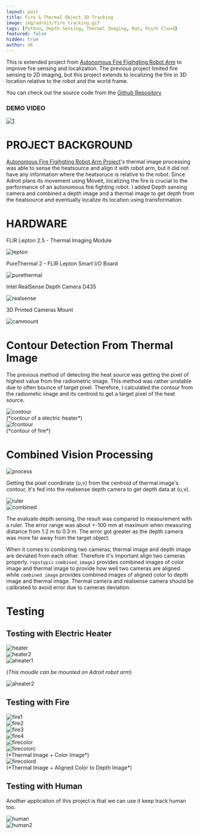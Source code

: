 ```yaml
---
layout: post
title: Fire & Thermal Object 3D Tracking
image: img/adroit/fire_tracking.gif
tags: [Python, Depth Sensing, Thermal Imaging, Rat, Point Cloud]
featured: false
hidden: true
author: dk
---
```


This is extended project from [Autonomous Fire Figihgting Robot Arm](https://dokkev.github.io/firefigther-robot/) to improve fire sensing and localization. The previous project limited fire sensing to 2D imaging, but this project extends to localizing the fire in 3D location relative to the robot and the world frame.

You can check out the source code from the [Github Repository](https://github.com/dokkev/Fire_3D_Tracking)

### DEMO VIDEO

[![1](http://img.youtube.com/vi/ELHQRg86zm0/0.jpg)](https://www.youtube.com/watch?v=ELHQRg86zm0)


# PROJECT BACKGROUND

[Autonomous Fire Figihgting Robot Arm Project](https://dokkev.github.io/firefigther-robot/)'s thermal image processing was able to sense the heatsource and align it with robot arm, but it did not have any information where the heatsoruce is relative to the robot. Since Adroit plans its movement using Moveit, localizing the fire is crucial to the performance of an autonomous fire fighting robot. I added Depth sensing camera and combined a depth image and a thermal image to get depth from the heatsource and eventually localize its location using transformation.

# HARDWARE

FLIR Lepton 2.5 - Thermal Imaging Module
<div class="post-flex-display">
    <img src="/img/adroit/lepton.jpg" alt="lepton">
</div>


PureThermal 2 - FLIR Lepton Smart I/O Board
<div class="post-flex-display">
    <img src="/img/adroit/purethermal.jpg" alt="purethermal">
</div>

Intel RealSense Depth Camera D435 
<div class="post-flex-display">
    <img src="/img/adroit/realsense.jpg" alt="realsense">
</div>


3D Printed Cameras Mount
<div class="post-flex-display">
    <img src="/img/adroit/cammount.jpg" alt="cammount">
</div>




# Contour Detection From Thermal Image

The previous method of detecting the heat source was getting the pixel of highest value from the radiometric image. This method was rather unstable due to often bounce of target pixel. Therefore, I calculated the contour from the radiometic image and its centroid to get a target pixel of the heat source.

<div class="post-flex-display">
    <img src="/img/adroit/contour.png" alt="contour">
</div>
(*contour of a electric heater*)

<div class="post-flex-display">
    <img src="/img/adroit/fcontour.png" alt="fcontour">
</div>
(*contour of fire*)



# Combined Vision Processing

<div class="post-flex-display">
    <img src="/img/adroit/process.png" alt="process">
</div>

Getting the pixel coordinate (u,v) from the centroid of thermal image's contour, it's fed into the realsense depth camera to get depth data at (u,v).

<div class="post-flex-display">
    <img src="/img/adroit/ruler_color_image.png" alt="ruler">
</div>

<div class="post-flex-display">
    <img src="/img/adroit/combined.png" alt="combined">
</div>

The evaluate depth sensing, the result was compared to measurement with a ruler. The error range was about +-100 mm at maximum when measuring distance from 1.2 m to 0.3 m. The error got greater as the depth camera was more far away from the target object.


When it comes to combining two cameras, thermal image and depth image are deviated from each other. Therefore it's important align two cameras properly. `ropstopic` `combined_image2` provides combined images of color image and thermal image to provide how well two cameras are aligned while `combined_image` provides combined images of aligned color to depth image and thermal image. Thermal camera and realsense camera should be calibrated to avoid error due to cameras deviation.



# Testing

## Testing with Electric Heater
<div class="post-flex-display">
    <img src="/img/adroit/eh1.png" alt="heater">
</div>

<div class="post-flex-display">
    <img src="/img/adroit/eh2.png" alt="heater2">
</div>


<div class="post-flex-display">
    <img src="/img/adroit/aeh.png" alt="aheater1">
</div>

(*This moudle can be mounted on Adroit robot arm*)

<div class="post-flex-display">
    <img src="/img/adroit/aeh2.png" alt="aheater2">
</div>


## Testing with Fire

<div class="post-flex-display">
    <img src="/img/adroit/fire1.png" alt="fire1">
</div>


<div class="post-flex-display">
    <img src="/img/adroit/fire2.png" alt="fire2">
</div>


<div class="post-flex-display">
    <img src="/img/adroit/fire3.png" alt="fire3">
</div>


<div class="post-flex-display">
    <img src="/img/adroit/fire4.png" alt="fire4">
</div>


<div class="post-flex-display">
    <img src="/img/adroit/fire_color.png" alt="firecolor">
</div>


<div class="post-flex-display">
    <img src="/img/adroit/fire_comc.png" alt="firecolorc">
</div>
(*Thermal Image + Color Image*)


<div class="post-flex-display">
    <img src="/img/adroit/fire_comd.png" alt="firecolord">
</div>
(*Thermal Image + Aligned Color to Depth Image*)


## Testing with Human

Another application of this project is that we can use it keep track human too.

<div class="post-flex-display">
    <img src="/img/adroit/human.png" alt="human">
</div>


<div class="post-flex-display">
    <img src="/img/adroit/human_track.gif" alt="human2">
</div>
